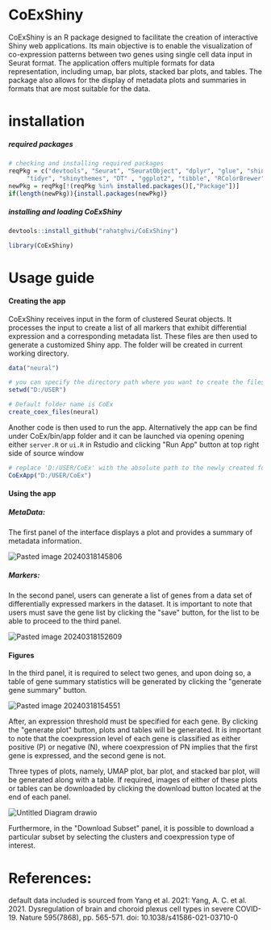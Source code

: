 # CoExShiny
CoExShiny is an R package designed to facilitate the creation of interactive Shiny web applications. Its main objective is to enable the visualization of co-expression patterns between two genes using single cell data input in Seurat format. The application offers multiple formats for data representation, including umap, bar plots, stacked bar plots, and tables. The package also allows for the display of metadata plots and summaries in formats that are most suitable for the data. 

# installation 

##### required packages
```R
# checking and installing required packages
reqPkg = c("devtools", "Seurat", "SeuratObject", "dplyr", "glue", "shiny",
     "tidyr", "shinythemes", "DT" , "ggplot2", "tibble", "RColorBrewer")
newPkg = reqPkg[!(reqPkg %in% installed.packages()[,"Package"])]
if(length(newPkg)){install.packages(newPkg)}
```

##### installing and loading CoExShiny
```R
devtools::install_github("rahatghvi/CoExShiny")

library(CoExShiny)
```

# Usage guide
#### Creating the app
CoExShiny receives input in the form of clustered Seurat objects. It processes the input to create a list of all markers that exhibit differential expression and a corresponding metadata list. These files are then used to generate a customized Shiny app. The folder will be created in current working directory. 

```R
data("neural")

# you can specify the directory path where you want to create the files to ensure they are created in a specific folder.
setwd("D:/USER")

# Default folder name is CoEx
create_coex_files(neural)
```


Another code is then used to run the app. Alternatively the app can be find under CoEx/bin/app folder and it can be launched via opening opening either `server.R` or `ui.R`  in Rstudio and clicking "Run App" button at top right side of source window

```R
# replace 'D:/USER/CoEx' with the absolute path to the newly created folder
CoExApp("D:/USER/CoEx")
```

#### Using the app
##### MetaData:

The first panel of the interface displays a plot and provides a summary of metadata information.

![Pasted image 20240318145806](https://github.com/rahatghvi/CoExShiny/assets/153312046/614d0215-533b-4d5c-a871-17c6a9efb53a)

##### Markers:
In the second panel, users can generate a list of genes from a data set of differentially expressed markers in the dataset. 
It is important to note that users must save the gene list by clicking the "save" button, for the list to be able to proceed to the third panel.

![Pasted image 20240318152609](https://github.com/rahatghvi/CoExShiny/assets/153312046/186cf6be-9ecd-441b-a03d-3c479f455298)

#### Figures
In the third panel, it is required to select two genes, and upon doing so, a table of gene summary statistics will be generated by clicking the "generate gene summary" button.

![Pasted image 20240318154551](https://github.com/rahatghvi/CoExShiny/assets/153312046/92ba4acc-1144-444f-b597-6b5c399176fa)

After, an expression threshold must be specified for each gene. By clicking the "generate plot" button, plots and tables will be generated. It is important to note that the coexpression level of each gene is classified as either positive (P) or negative (N), where coexpression of PN implies that the first gene is expressed, and the second gene is not. 

Three types of plots, namely, UMAP plot, bar plot, and stacked bar plot, will be generated along with a table. If required, images of either of these plots or tables can be downloaded by clicking the download button located at the end of each panel.

![Untitled Diagram drawio](https://github.com/rahatghvi/CoExShiny/assets/153312046/18eb584d-f293-49c8-a6d5-da535c637978)

Furthermore, in the "Download Subset" panel, it is possible to download a particular subset by selecting the clusters and coexpression type of interest.

# References:
default data included is sourced from Yang et al. 2021:
Yang, A. C. et al. 2021. Dysregulation of brain and choroid plexus cell types in severe COVID-19. Nature 595(7868), pp. 565-571. doi: 10.1038/s41586-021-03710-0

